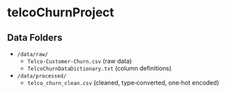 # telcoChurnProject

## Data Folders

- `/data/raw/`
  - `Telco-Customer-Churn.csv` (raw data)
  - `TelcoChurnDataDictionary.txt` (column definitions)
- `/data/processed/`
  - `telco_churn_clean.csv` (cleaned, type‐converted, one‐hot encoded)



  